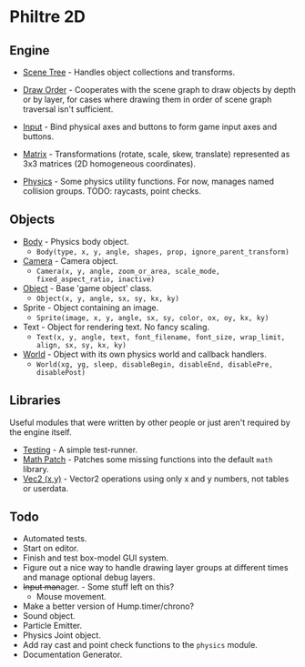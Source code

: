 Philtre 2D
==========

Engine
------

* [Scene Tree](engine/scene-tree.md) - Handles object
  collections and transforms.

* [Draw Order](engine/draw-order.md) - Cooperates with the scene
  graph to draw objects by depth or by layer, for cases where
  drawing them in order of scene graph traversal isn't
  sufficient.

* [Input](engine/input.md) - Bind physical axes and buttons to
  form game input axes and buttons.

* [Matrix](engine/matrix.md) - Transformations (rotate, scale,
  skew, translate) represented as 3x3 matrices (2D homogeneous
  coordinates).

* [Physics](engine/physics.md) - Some physics utility functions.
  For now, manages named collision groups. TODO: raycasts, point
  checks.

Objects
-------

* [Body](engine/Body.md) - Physics body object.
	* `Body(type, x, y, angle, shapes, prop, ignore_parent_transform)`
* [Camera](engine/Camera.md) - Camera object.
	* `Camera(x, y, angle, zoom_or_area, scale_mode, fixed_aspect_ratio, inactive)`
* [Object](engine/Object.md) - Base 'game object' class.
	* `Object(x, y, angle, sx, sy, kx, ky)`
* Sprite - Object containing an image.
	* `Sprite(image, x, y, angle, sx, sy, color, ox, oy, kx, ky)`
* Text - Object for rendering text. No fancy scaling.
	* `Text(x, y, angle, text, font_filename, font_size, wrap_limit, align, sx, sy, kx, ky)`
* [World](engine/World.md) - Object with its own physics world and callback handlers.
	* `World(xg, yg, sleep, disableBegin, disableEnd, disablePre, disablePost)`

Libraries
---------

Useful modules that were written by other people or just aren't required by the engine itself.

* [Testing](simple-test.md) - A simple test-runner.
* [Math Patch](lib/math_patch.md) - Patches some missing functions into the default `math` library.
* [Vec2 (x,y)](lib/vec2xy.md) - Vector2 operations using only x and y numbers, not tables or userdata.

Todo
----

* Automated tests.
* Start on editor.
* Finish and test box-model GUI system.
* Figure out a nice way to handle drawing layer groups at different times
   and manage optional debug layers.
* ~~Input man~~ager. - Some stuff left on this?
    * Mouse movement.
* Make a better version of Hump.timer/chrono?
* Sound object.
* Particle Emitter.
* Physics Joint object.
* Add ray cast and point check functions to the `physics` module.
* Documentation Generator.
